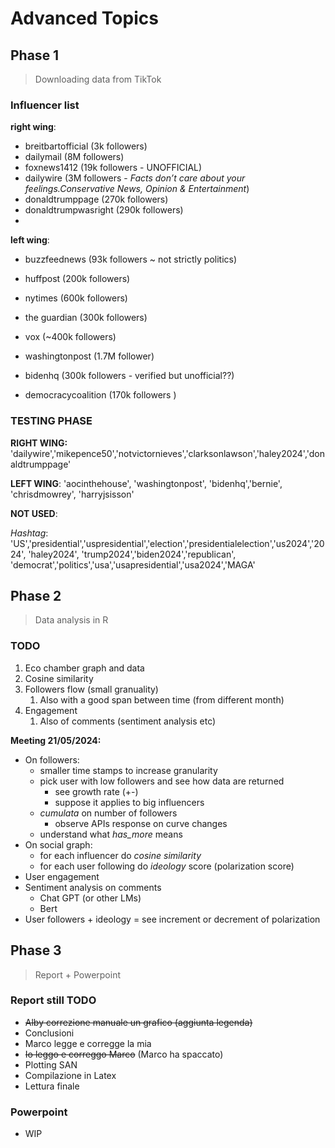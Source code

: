 # Advanced Topics

## Phase 1
> Downloading data from TikTok

### Influencer list


**right wing**:
- breitbartofficial (3k followers)
- dailymail (8M followers)
- foxnews1412 (19k followers - UNOFFICIAL)
- dailywire (3M followers - *Facts don’t care about your feelings.Conservative News, Opinion & Entertainment*)
- donaldtrumppage (270k followers)
- donaldtrumpwasright (290k followers)
- 


**left wing**:
- buzzfeednews (93k followers ~ not strictly politics)
- huffpost (200k followers)
- nytimes (600k followers)
- the guardian (300k followers)
- vox (~400k followers)
- washingtonpost (1.7M follower)


- bidenhq (300k followers - verified but unofficial??)
- democracycoalition (170k followers )

### TESTING PHASE

**RIGHT WING:** 'dailywire','mikepence50','notvictornieves','clarksonlawson','haley2024','donaldtrumppage'

**LEFT WING**: 'aocinthehouse', 'washingtonpost', 'bidenhq','bernie', 'chrisdmowrey', 'harryjsisson'

**NOT USED**:

*Hashtag*: 'US','presidential','uspresidential','election','presidentialelection','us2024','2024', 'haley2024', 'trump2024','biden2024','republican', 'democrat','politics','usa','usapresidential','usa2024','MAGA'


## Phase 2
> Data analysis in R

### TODO

1. Eco chamber graph and data
2. Cosine similarity
3. Followers flow (small granuality)
   1. Also with a good span between time (from different month)
4. Engagement
   1. Also of comments (sentiment analysis etc)

**Meeting 21/05/2024:**
- On followers:
   - smaller time stamps to increase granularity
   - pick user with low followers and see how data are returned
      - see growth rate (+-)
      - suppose it applies to big influencers 
   - *cumulata* on number of followers 
      - observe APIs response on curve changes
   - understand what *has_more* means
- On social graph:
   - for each influencer do *cosine similarity*
   - for each user following do *ideology* score (polarization score)
- User engagement
- Sentiment analysis on comments
   - Chat GPT (or other LMs)
   - Bert
- User followers + ideology = see increment or decrement of polarization


## Phase 3
> Report + Powerpoint

### Report still TODO


- ~~Alby correzione manuale un grafico (aggiunta legenda)~~
- Conclusioni
- Marco legge e corregge la mia
- ~~Io leggo e correggo Marco~~ (Marco ha spaccato)
- Plotting SAN
- Compilazione in Latex
- Lettura finale

### Powerpoint
- WIP